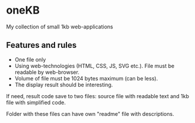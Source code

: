 # oneKB
My collection of small 1kb web-applications 

## Features and rules
* One file only
* Using web-technologies (HTML, CSS, JS, SVG etc.). File must be readable by web-browser.
* Volume of file must be 1024 bytes maximum (can be less).
* The display result should be interesting.

If need, result code save to two files: source file with readable text and 1kb file with simplified code. 

Folder with these files can have own "readme" file with descriptions.